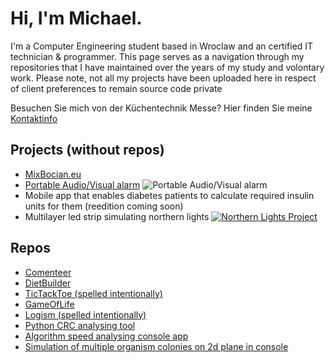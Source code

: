 # Hi, I'm Michael. 
I'm a Computer Engineering student based in Wroclaw and an certified IT technician & programmer.
This page serves as a navigation through my repositories that I have maintained over the years of my study and volontary work.
Please note, not all my projects have been uploaded here in respect of client preferences to remain source code private

Besuchen Sie mich von der Küchentechnik Messe? Hier finden Sie meine [Kontaktinfo](https://mikestork.github.io)

## Projects (without repos)
- [MixBocian.eu](https://mixbocian.eu)
- [Portable Audio/Visual alarm](https://github.com/MikeStork/ProjektOIAK) ![Portable Audio/Visual alarm](https://github.com/MikeStork/ProjektOIAK/blob/main/20240610_145329.webp)
- Mobile app that enables diabetes patients to calculate required insulin units for them (reedition coming soon)
- Multilayer led strip simulating northern lights [![Northern Lights Project](https://img.youtube.com/vi/jUKkya_MV-A/0.jpg)](https://youtube.com/shorts/jUKkya_MV-A?feature=share)
## Repos
- [Comenteer](https://github.com/MikeStork/Commenteer)
- [DietBuilder](https://github.com/MikeStork/DietBuilder)
- [TicTackToe (spelled intentionally)](https://github.com/MikeStork/TicTacToe)
- [GameOfLife](https://github.com/MikeStork/GameOfLife)
- [Logism (spelled intentionally)](https://github.com/MikeStork/LOGISM)
- [Python CRC analysing tool](https://github.com/MikeStork/ProjektNIDUC)
- [Algorithm speed analysing console app](https://github.com/MikeStork/ProjektAIZO)
- [Simulation of multiple organism colonies on 2d plane in console](https://github.com/MikeStork/ProjektProgramowanieObiektowe)
  
